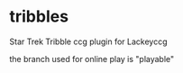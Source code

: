 # tribbles
Star Trek Tribble ccg plugin for Lackeyccg

the branch used for online play is "playable"
